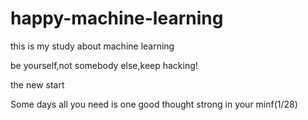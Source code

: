 # happy-machine-learning
this is my study about machine learning

be yourself,not somebody else,keep hacking!

the new start

Some days all you need is one good thought strong in your minf(1/28)
